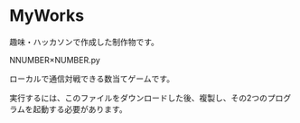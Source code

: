 # MyWorks
趣味・ハッカソンで作成した制作物です。

NNUMBER×NUMBER.py

ローカルで通信対戦できる数当てゲームです。

実行するには、このファイルをダウンロードした後、複製し、その2つのプログラムを起動する必要があります。


